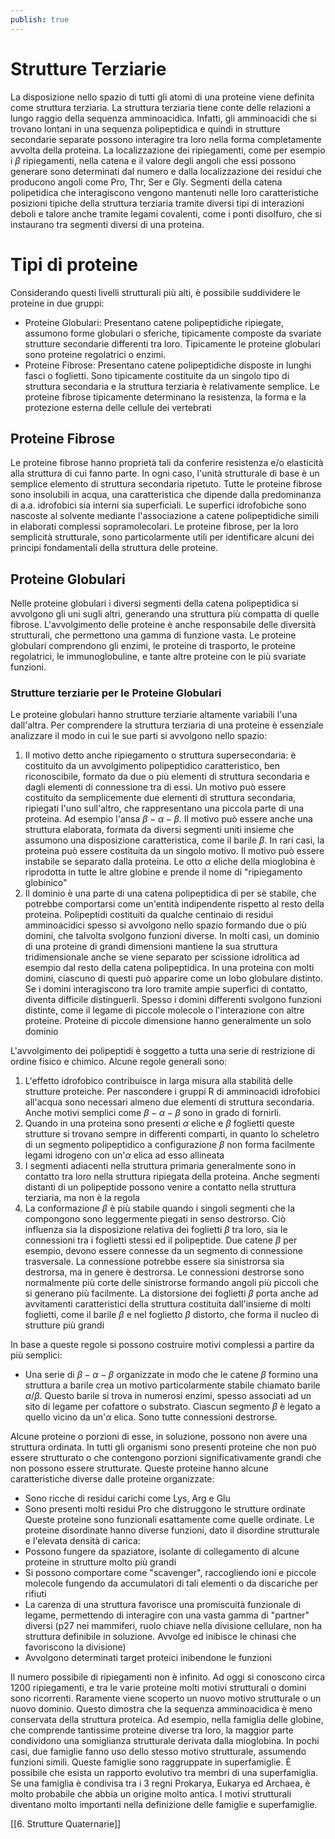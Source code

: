 ```yaml
---
publish: true
---
```

# Strutture Terziarie
La disposizione nello spazio di tutti gli atomi di una proteine viene definita come struttura terziaria.
La struttura terziaria tiene conte delle relazioni a lungo raggio della sequenza amminoacidica.
Infatti, gli amminoacidi che si trovano lontani in una sequenza polipeptidica e quindi in strutture secondarie separate possono interagire tra loro nella forma completamente avvolta della proteina.
La localizzazione dei ripiegamenti, come per esempio i $\beta$ ripiegamenti, nella catena e il valore degli angoli che essi possono generare sono determinati dal numero e dalla localizzazione dei residui che producono angoli come Pro, Thr, Ser e Gly.
Segmenti della catena polipetidica che interagiscono vengono mantenuti nelle loro caratteristiche posizioni tipiche della struttura terziaria tramite diversi tipi di interazioni deboli e talore anche tramite legami covalenti, come i ponti disolfuro, che si instaurano tra segmenti diversi di una proteina.

# Tipi di proteine
Considerando questi livelli strutturali più alti, è possibile suddividere le proteine in due gruppi:
- Proteine Globulari: Presentano catene polipeptidiche ripiegate, assumono forme globulari o sferiche, tipicamente composte da svariate strutture secondarie differenti tra loro. Tipicamente le proteine globulari sono proteine regolatrici o enzimi.
- Proteine Fibrose: Presentano catene polipeptidiche disposte in lunghi fasci o foglietti. Sono tipicamente costituite da un singolo tipo di struttura secondaria e la struttura terziaria è relativamente semplice. Le proteine fibrose tipicamente determinano la resistenza, la forma e la protezione esterna delle cellule dei vertebrati

## Proteine Fibrose
Le proteine fibrose hanno proprietà tali da conferire resistenza e/o elasticità alla struttura di cui fanno parte. In ogni caso, l'unità strutturale di base è un semplice elemento di struttura secondaria ripetuto.
Tutte le proteine fibrose sono insolubili in acqua, una caratteristica che dipende dalla predominanza di a.a. idrofobici sia interni sia superficiali. Le superfici idrofobiche sono nascoste al solvente mediante l'associazione a catene polipeptidiche simili in elaborati complessi sopramolecolari. Le proteine fibrose, per la loro semplicità strutturale, sono particolarmente utili per identificare alcuni dei principi fondamentali della struttura delle proteine.

## Proteine Globulari
Nelle proteine globulari i diversi segmenti della catena polipeptidica si avvolgono gli uni sugli altri, generando una struttura più compatta di quelle fibrose.
L'avvolgimento delle proteine è anche responsabile delle diversità strutturali, che permettono una gamma di funzione vasta.
Le proteine globulari comprendono gli enzimi, le proteine di trasporto, le proteine regolatrici, le immunoglobuline, e tante altre proteine con le più svariate funzioni.

### Strutture terziarie per le Proteine Globulari
Le proteine globulari hanno strutture terziarie altamente variabili l'una dall'altra. Per comprendere la struttura terziaria di una proteine è essenziale analizzare il modo in cui le sue parti si avvolgono nello spazio:
1. Il motivo detto anche ripiegamento o struttura supersecondaria: è costituito da un avvolgimento polipeptidico caratteristico, ben riconoscibile, formato da due o più elementi di struttura secondaria e dagli elementi di connessione tra di essi. Un motivo può essere costituito da semplicemente due elementi di struttura secondaria, ripiegati l'uno sull'altro, che rappresentano una piccola parte di una proteina. Ad esempio l'ansa $\beta-\alpha-\beta$. Il motivo può essere anche una struttura elaborata, formata da diversi segmenti uniti insieme che assumono una disposizione caratteristica, come il barile $\beta$. In rari casi, la proteina può essere costituita da un singolo motivo. Il motivo può essere instabile se separato dalla proteina. Le otto $\alpha$ eliche della mioglobina è riprodotta in tutte le altre globine e prende il nome di "ripiegamento globinico"
2. Il dominio è una parte di una catena polipeptidica di per sè stabile, che potrebbe comportarsi come un'entità indipendente rispetto al resto della proteina. Polipeptidi costituiti da qualche centinaio di residui amminoacidici spesso si avvolgono nello spazio formando due o più domini, che talvolta svolgono funzioni diverse. In molti casi, un dominio di una proteine di grandi dimensioni mantiene la sua struttura tridimensionale anche se viene separato per scissione idrolitica ad esempio dal resto della catena polipeptidica. In una proteina con molti domini, ciascuno di questi può apparire come un lobo globulare distinto. Se i domini interagiscono tra loro tramite ampie superfici di contatto, diventa difficile distinguerli. Spesso i domini differenti svolgono funzioni distinte, come il legame di piccole molecole o l'interazione con altre proteine. Proteine di piccole dimensione hanno generalmente un solo dominio

L'avvolgimento dei polipeptidi è soggetto a tutta una serie di restrizione di ordine fisico e chimico. Alcune regole generali sono:
1. L'effetto idrofobico contribuisce in larga misura alla stabilità delle strutture proteiche. Per nascondere i gruppi R di amminoacidi idrofobici all'acqua sono necessari almeno due elementi di struttura secondaria. Anche motivi semplici come $\beta - \alpha - \beta$ sono in grado di fornirli.
2. Quando in una proteina sono presenti $\alpha$ eliche e $\beta$ foglietti queste strutture si trovano sempre in differenti comparti, in quanto lo scheletro di un segmento polipeptidico a configurazione $\beta$ non forma facilmente legami idrogeno con un'$\alpha$ elica ad esso allineata
3. I segmenti adiacenti nella struttura primaria generalmente sono in contatto tra loro nella struttura ripiegata della proteina. Anche segmenti distanti di un polipeptide possono venire a contatto nella struttura terziaria, ma non è la regola
4. La conformazione $\beta$ è più stabile quando i singoli segmenti che la compongono sono leggermente piegati in senso destrorso. Ciò influenza sia la disposizione relativa dei foglietti $\beta$ tra loro, sia le connessioni tra i foglietti stessi ed il polipeptide. Due catene $\beta$ per esempio, devono essere connesse da un segmento di connessione trasversale. La connessione potrebbe essere sia sinistrorsa sia destrorsa, ma in genere è destrorsa. Le connessioni destrorse sono normalmente più corte delle sinistrorse formando angoli più piccoli che si generano più facilmente. La distorsione dei foglietti $\beta$ porta anche ad avvitamenti caratteristici della struttura costituita dall'insieme di molti foglietti, come il barile $\beta$ e nel foglietto $\beta$ distorto, che forma il nucleo di strutture più grandi

In base a queste regole si possono costruire motivi complessi a partire da più semplici:
- Una serie di $\beta - \alpha - \beta$  organizzate in modo che le catene $\beta$ formino una struttura a barile crea un motivo particolarmente stabile chiamato barile $\alpha / \beta$. Questo barile si trova in numerosi enzimi, spesso associati ad un sito di legame per cofattore o substrato. Ciascun segmento $\beta$ è legato a quello vicino da un'$\alpha$ elica. Sono tutte connessioni destrorse. 

Alcune proteine o porzioni di esse, in soluzione, possono non avere una struttura ordinata. In tutti gli organismi sono presenti proteine che non può essere strutturato o che contengono porzioni significativamente grandi che non possono essere strutturate. Queste proteine hanno alcune caratteristiche diverse dalle proteine organizzate:
- Sono ricche di residui carichi come Lys, Arg e Glu
- Sono presenti molti residui Pro che distruggono le strutture ordinate
Queste proteine sono funzionali esattamente come quelle ordinate.
Le proteine disordinate hanno diverse funzioni, dato il disordine strutturale e l'elevata densità di carica:
- Possono fungere da spaziatore, isolante di collegamento di alcune proteine in strutture molto più grandi
- Si possono comportare come "scavenger", raccogliendo ioni e piccole molecole fungendo da accumulatori di tali elementi o da discariche per rifiuti
- La carenza di una struttura favorisce una promiscuità funzionale di legame, permettendo di interagire con una vasta gamma di "partner" diversi (p27 nei mammiferi, ruolo chiave nella divisione cellulare, non ha struttura definibile in soluzione. Avvolge ed inibisce le chinasi che favoriscono la divisione)
- Avvolgono determinati target proteici inibendone le funzioni

 Il numero possibile di ripiegamenti non è infinito. Ad oggi si conoscono circa 1200 ripiegamenti, e tra le varie proteine molti motivi strutturali o domini sono ricorrenti. Raramente viene scoperto un nuovo motivo strutturale o un nuovo dominio. Questo dimostra che la sequenza amminoacidica è meno conservata della struttura proteica. Ad esempio, nella famiglia delle globine, che comprende tantissime proteine diverse tra loro, la maggior parte condividono una somiglianza strutturale derivata dalla mioglobina.
 In pochi casi, due famiglie fanno uso dello stesso motivo strutturale, assumendo funzioni simili. Queste famiglie sono raggruppate in superfamiglie. È possibile che esista un rapporto evolutivo tra membri di una superfamiglia.
 Se una famiglia è condivisa tra i 3 regni Prokarya, Eukarya ed Archaea, è molto probabile che abbia un origine molto antica. I motivi strutturali diventano molto importanti nella definizione delle famiglie e superfamiglie.

[[6. Strutture Quaternarie]]
